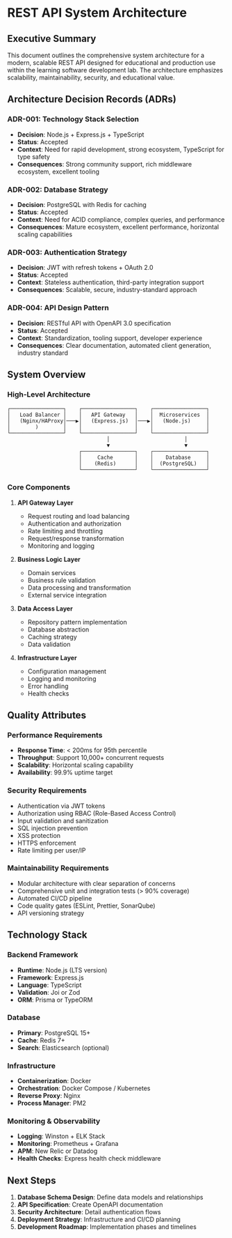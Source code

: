 # REST API System Architecture

## Executive Summary

This document outlines the comprehensive system architecture for a modern, scalable REST API designed for educational and production use within the learning software development lab. The architecture emphasizes scalability, maintainability, security, and educational value.

## Architecture Decision Records (ADRs)

### ADR-001: Technology Stack Selection
- **Decision**: Node.js + Express.js + TypeScript
- **Status**: Accepted
- **Context**: Need for rapid development, strong ecosystem, TypeScript for type safety
- **Consequences**: Strong community support, rich middleware ecosystem, excellent tooling

### ADR-002: Database Strategy
- **Decision**: PostgreSQL with Redis for caching
- **Status**: Accepted
- **Context**: Need for ACID compliance, complex queries, and performance
- **Consequences**: Mature ecosystem, excellent performance, horizontal scaling capabilities

### ADR-003: Authentication Strategy
- **Decision**: JWT with refresh tokens + OAuth 2.0
- **Status**: Accepted
- **Context**: Stateless authentication, third-party integration support
- **Consequences**: Scalable, secure, industry-standard approach

### ADR-004: API Design Pattern
- **Decision**: RESTful API with OpenAPI 3.0 specification
- **Status**: Accepted
- **Context**: Standardization, tooling support, developer experience
- **Consequences**: Clear documentation, automated client generation, industry standard

## System Overview

### High-Level Architecture

```
┌─────────────────┐    ┌─────────────────┐    ┌─────────────────┐
│   Load Balancer │    │   API Gateway   │    │  Microservices  │
│   (Nginx/HAProxy│───▶│   (Express.js)  │───▶│   (Node.js)     │
│        )        │    │                 │    │                 │
└─────────────────┘    └─────────────────┘    └─────────────────┘
                                │                        │
                                ▼                        ▼
                       ┌─────────────────┐    ┌─────────────────┐
                       │     Cache       │    │    Database     │
                       │    (Redis)      │    │  (PostgreSQL)   │
                       └─────────────────┘    └─────────────────┘
```

### Core Components

1. **API Gateway Layer**
   - Request routing and load balancing
   - Authentication and authorization
   - Rate limiting and throttling
   - Request/response transformation
   - Monitoring and logging

2. **Business Logic Layer**
   - Domain services
   - Business rule validation
   - Data processing and transformation
   - External service integration

3. **Data Access Layer**
   - Repository pattern implementation
   - Database abstraction
   - Caching strategy
   - Data validation

4. **Infrastructure Layer**
   - Configuration management
   - Logging and monitoring
   - Error handling
   - Health checks

## Quality Attributes

### Performance Requirements
- **Response Time**: &lt; 200ms for 95th percentile
- **Throughput**: Support 10,000+ concurrent requests
- **Scalability**: Horizontal scaling capability
- **Availability**: 99.9% uptime target

### Security Requirements
- Authentication via JWT tokens
- Authorization using RBAC (Role-Based Access Control)
- Input validation and sanitization
- SQL injection prevention
- XSS protection
- HTTPS enforcement
- Rate limiting per user/IP

### Maintainability Requirements
- Modular architecture with clear separation of concerns
- Comprehensive unit and integration tests (&gt; 90% coverage)
- Automated CI/CD pipeline
- Code quality gates (ESLint, Prettier, SonarQube)
- API versioning strategy

## Technology Stack

### Backend Framework
- **Runtime**: Node.js (LTS version)
- **Framework**: Express.js
- **Language**: TypeScript
- **Validation**: Joi or Zod
- **ORM**: Prisma or TypeORM

### Database
- **Primary**: PostgreSQL 15+
- **Cache**: Redis 7+
- **Search**: Elasticsearch (optional)

### Infrastructure
- **Containerization**: Docker
- **Orchestration**: Docker Compose / Kubernetes
- **Reverse Proxy**: Nginx
- **Process Manager**: PM2

### Monitoring & Observability
- **Logging**: Winston + ELK Stack
- **Monitoring**: Prometheus + Grafana
- **APM**: New Relic or Datadog
- **Health Checks**: Express health check middleware

## Next Steps

1. **Database Schema Design**: Define data models and relationships
2. **API Specification**: Create OpenAPI documentation
3. **Security Architecture**: Detail authentication flows
4. **Deployment Strategy**: Infrastructure and CI/CD planning
5. **Development Roadmap**: Implementation phases and timelines